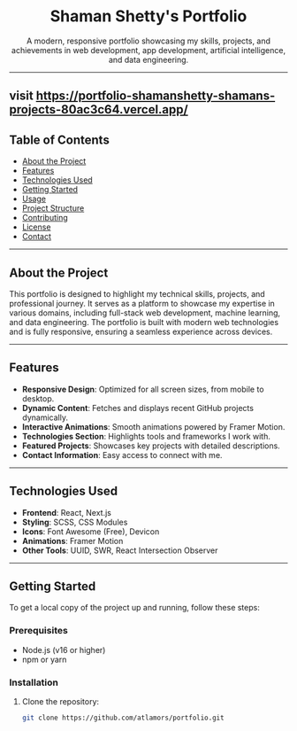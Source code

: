 <div align="center">
  <h1>Shaman Shetty's Portfolio</h1>
  <p>A modern, responsive portfolio showcasing my skills, projects, and achievements in web development, app development, artificial intelligence, and data engineering.</p>
</div>

---
visit https://portfolio-shamanshetty-shamans-projects-80ac3c64.vercel.app/
---
  
## Table of Contents
- [About the Project](#about-the-project)
- [Features](#features)
- [Technologies Used](#technologies-used)
- [Getting Started](#getting-started)
- [Usage](#usage)
- [Project Structure](#project-structure)
- [Contributing](#contributing)
- [License](#license)
- [Contact](#contact)

---

## About the Project
This portfolio is designed to highlight my technical skills, projects, and professional journey. It serves as a platform to showcase my expertise in various domains, including full-stack web development, machine learning, and data engineering. The portfolio is built with modern web technologies and is fully responsive, ensuring a seamless experience across devices.

---

## Features
- **Responsive Design**: Optimized for all screen sizes, from mobile to desktop.
- **Dynamic Content**: Fetches and displays recent GitHub projects dynamically.
- **Interactive Animations**: Smooth animations powered by Framer Motion.
- **Technologies Section**: Highlights tools and frameworks I work with.
- **Featured Projects**: Showcases key projects with detailed descriptions.
- **Contact Information**: Easy access to connect with me.

---

## Technologies Used
- **Frontend**: React, Next.js
- **Styling**: SCSS, CSS Modules
- **Icons**: Font Awesome (Free), Devicon
- **Animations**: Framer Motion
- **Other Tools**: UUID, SWR, React Intersection Observer

---

## Getting Started
To get a local copy of the project up and running, follow these steps:

### Prerequisites
- Node.js (v16 or higher)
- npm or yarn

### Installation
1. Clone the repository:
   ```bash
   git clone https://github.com/atlamors/portfolio.git

